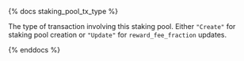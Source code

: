 {% docs staking_pool_tx_type %}

The type of transaction involving this staking pool.
Either `"Create"` for staking pool creation or `"Update"` for `reward_fee_fraction` updates.

{% enddocs %}
